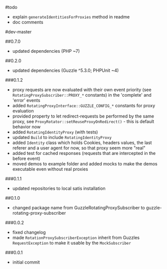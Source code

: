 #todo

- explain `generateIdentitiesForProxies` method in readme
- doc comments

#dev-master

##0.7.0

 - updated dependencies (PHP ~7)

##0.2.0

- updated dependencies (Guzzle ^5.3.0; PHPUnit ~4)

###0.1.2

- proxy requests are now evaluated with their own event priority (see `RotatingProxySubscriber::PROXY_*` constants) in the 'complete' and 'error' events
- added `RotatingProxyInterface::GUZZLE_CONFIG_*` constants for proxy evaluation
- provided property to let redirect-requests be performed by the same proxy, see `ProxyRotator::setReuseProxyOnRedirect()` - this is default behavior now
- added `RotatingIdentityProxy` (with tests)
- updated `Build` to include `RotatingIdentityProxy`
- added `Identity` class which holds Cookies, headers values, the last referer and a user agent for now, so that proxy seem more "real"
- added test for cached responses (requests that are intercepted in the before event)
- moved demos to example folder and added mocks to make the demos executable even without real proxies

###0.1.1

- updated repositories to local satis installation

##0.1.0

- changed package name from GuzzleRotatingProxySubscriber to guzzle-rotating-proxy-subscriber

###0.0.2

- fixed changelog
- made `RotationProxySubscriberException` inherit from Guzzles `RequestException` to make it usable by the `MockSubscriber`

###0.0.1

- initial commit